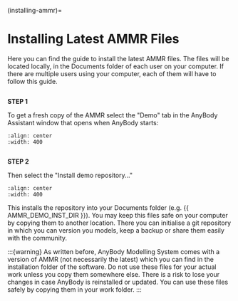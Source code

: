 (installing-ammr)=

# Installing Latest AMMR Files

Here you can find the guide to install the latest AMMR files. The files will
be located locally, in the Documents folder of each user on your computer.
If there are multiple users using your computer, each of them will have to
follow this guide.

```{rst-class} centered
```

**STEP 1**

To get a fresh copy of the AMMR select the "Demo" tab in the AnyBody Assistant
window that opens when AnyBody starts:

```{image} _static/Installation-anybodyassistent.png
:align: center
:width: 400
```

```{rst-class} centered
```

**STEP 2**

Then select the "Install demo repository..."

```{image} _static/Installation-demo-repo.png
:align: center
:width: 400
```

This installs the repository into your Documents folder (e.g. {{ AMMR_DEMO_INST_DIR }}). You
may keep this files safe on your computer by copying them to another location. There you
can initialise a git repository in which you can version you models, keep a backup or
share them easily with the community.

:::{warning}
As written before, AnyBody Modelling System comes with a version of AMMR
(not necessarily the latest) which you can find in the installation folder of the
software. Do not use these files for your actual work unless you copy them somewhere
else. There is a risk to lose your changes in case AnyBody is reinstalled or updated.
You can use these files safely by copying them in your work folder.
:::
